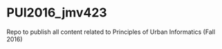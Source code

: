 # PUI2016_jmv423
Repo to publish all content related to Principles of Urban Informatics (Fall 2016)
